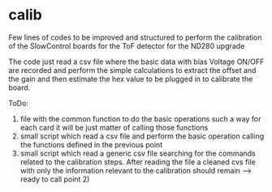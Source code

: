 # calib
Few lines of codes to be improved and structured to perform the calibration of the SlowControl boards for the ToF detector for the ND280 upgrade

The code just read a csv file where the basic data with bias Voltage ON/OFF are recorded and perform the simple calculations to extract the offset and the gain 
and then estimate the hex value to be plugged in to calibrate the board. 

ToDo: 
1) file with the common function to do the basic operations such a way for each card it will be just matter of calling those functions
2) small script which read a csv file and perform the basic operation calling the functions defined in the previous point
3) small script which read a generic csv file searching for the commands related to the calibration steps. After reading the file a cleaned cvs file with only 
the information relevant to the calibration should remain --> ready to call point 2)
